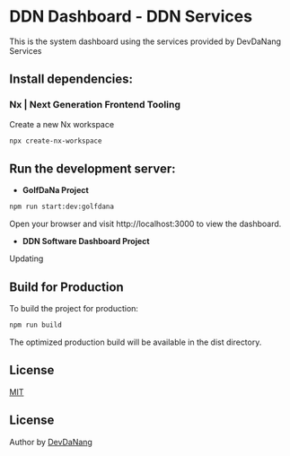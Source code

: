 # DDN Dashboard - DDN Services

This is the system dashboard using the services provided by DevDaNang Services

## Install dependencies:

### Nx | Next Generation Frontend Tooling

Create a new Nx workspace

```bash
npx create-nx-workspace
```

## Run the development server:

- **GolfDaNa Project**

```bash
npm run start:dev:golfdana
```

Open your browser and visit http://localhost:3000 to view the dashboard.

- **DDN Software Dashboard Project**

Updating

## Build for Production

To build the project for production:

```bash
npm run build
```

The optimized production build will be available in the dist directory.

## License

[MIT](https://choosealicense.com/licenses/mit/)

## License

Author by [DevDaNang](https://github.com/qlongdevdn)
